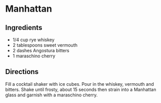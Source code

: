 # Manhattan

## Ingredients

* 1/4 cup rye whiskey
* 2 tablespoons sweet vermouth
* 2 dashes Angostura bitters
* 1 maraschino cherry

## Directions

Fill a cocktail shaker with ice cubes. Pour in the whiskey, vermouth and bitters. Shake until frosty, about 15 seconds then strain into a Manhattan glass and garnish with a maraschino cherry.